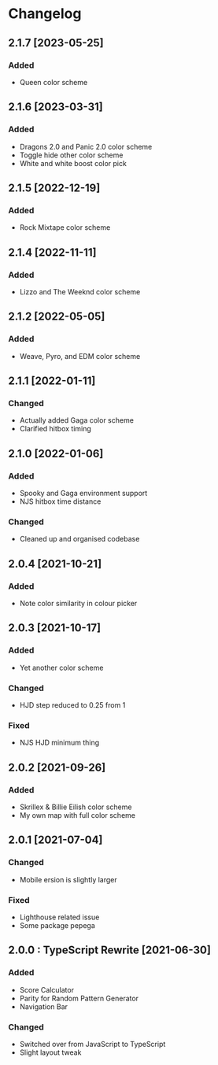 # Changelog

## 2.1.7 [2023-05-25]

### Added

-   Queen color scheme

## 2.1.6 [2023-03-31]

### Added

-   Dragons 2.0 and Panic 2.0 color scheme
-   Toggle hide other color scheme
-   White and white boost color pick

## 2.1.5 [2022-12-19]

### Added

-   Rock Mixtape color scheme

## 2.1.4 [2022-11-11]

### Added

-   Lizzo and The Weeknd color scheme

## 2.1.2 [2022-05-05]

### Added

-   Weave, Pyro, and EDM color scheme

## 2.1.1 [2022-01-11]

### Changed

-   Actually added Gaga color scheme
-   Clarified hitbox timing

## 2.1.0 [2022-01-06]

### Added

-   Spooky and Gaga environment support
-   NJS hitbox time distance

### Changed

-   Cleaned up and organised codebase

## 2.0.4 [2021-10-21]

### Added

-   Note color similarity in colour picker

## 2.0.3 [2021-10-17]

### Added

-   Yet another color scheme

### Changed

-   HJD step reduced to 0.25 from 1

### Fixed

-   NJS HJD minimum thing

## 2.0.2 [2021-09-26]

### Added

-   Skrillex & Billie Eilish color scheme
-   My own map with full color scheme

## 2.0.1 [2021-07-04]

### Changed

-   Mobile ersion is slightly larger

### Fixed

-   Lighthouse related issue
-   Some package pepega

## 2.0.0 : TypeScript Rewrite [2021-06-30]

### Added

-   Score Calculator
-   Parity for Random Pattern Generator
-   Navigation Bar

### Changed

-   Switched over from JavaScript to TypeScript
-   Slight layout tweak
